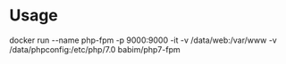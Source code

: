 # Usage

docker run --name php-fpm -p 9000:9000 -it -v /data/web:/var/www -v /data/phpconfig:/etc/php/7.0 babim/php7-fpm
